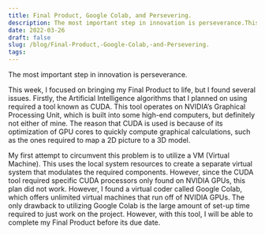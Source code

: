 ```yaml
---
title: Final Product, Google Colab, and Persevering.
description: The most important step in innovation is perseverance.This week, I focused on bringing my Final P...
date: 2022-03-26
draft: false
slug: /blog/Final-Product,-Google-Colab,-and-Persevering.
tags: 
---
```


The most important step in innovation is perseverance.

This week, I focused on bringing my Final Product to life, but I found several issues. Firstly, the Artificial Intelligence algorithms that I planned on using required a tool known as CUDA. This tool operates on NVIDIA’s Graphical Processing Unit, which is built into some high-end computers, but definitely not either of mine. The reason that CUDA is used is because of its optimization of GPU cores to quickly compute graphical calculations, such as the ones required to map a 2D picture to a 3D model. 

My first attempt to circumvent this problem is to utilize a VM (Virtual Machine). This uses the local system resources to create a separate virtual system that modulates the required components. However, since the CUDA tool required specific CUDA processors only found on NVIDIA GPUs, this plan did not work. However, I found a virtual coder called Google Colab, which offers unlimited virtual machines that run off of NVIDIA GPUs. The only drawback to utilizing Google Colab is the large amount of set-up time required to just work on the project. However, with this tool, I will be able to complete my Final Product before its due date. 

